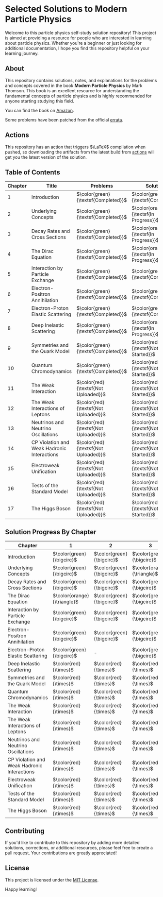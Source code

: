 # Selected Solutions to Modern Particle Physics 

Welcome to this particle physics self-study solution repository! 
This project is aimed at providing a resource for people who are interested in learning about particle physics. 
Whether you're a beginner or just looking for additional documentation, I hope you find this repository helpful on your learning journey.


## About

This repository contains solutions, notes, and explanations for the problems and concepts covered in the book **Modern Particle Physics** by Mark Thomson. 
This book is an excellent resource for understanding the fundamental concepts of particle physics and is highly recommended for anyone starting studying this field.

You can find the book on [Amazon](https://a.co/d/bVARRXf).

Some problems have been patched from the official [errata](https://www.hep.phy.cam.ac.uk/~thomson/MPP/ModernParticlePhysics_Errata.pdf).

## Actions

This repository has an action that triggers $\LaTeX$ compilation when pushed, so downloading the artifacts from the latest build from [actions](https://github.com/youngwan-kim/ParticlePhysicsStudy/actions) will get you the latest version of the solution.

## Table of Contents

| Chapter | Title                                            | Problems                               | Solutions                               |
| ------- | -------------------------------------------------|----------------------------------------| ----------------------------------------|
| 1       | Introduction                                     | $\color{green}{\textsf{Completed}}$    | $\color{green}{\textsf{Completed}}$     |
| 2       | Underlying Concepts                              | $\color{green}{\textsf{Completed}}$    | $\color{orange}{\textsf{In Progress}}$  |
| 3       | Decay Rates and Cross Sections                   | $\color{green}{\textsf{Completed}}$    | $\color{orange}{\textsf{In Progress}}$  |
| 4       | The Dirac Equation                               | $\color{green}{\textsf{Completed}}$    | $\color{orange}{\textsf{In Progress}}$  |
| 5       | Interaction by Particle Exchange                 | $\color{green}{\textsf{Completed}}$    | $\color{green}{\textsf{Completed}}$     |
| 6       | Electron-Positron Annihilation                   | $\color{green}{\textsf{Completed}}$    | $\color{green}{\textsf{Completed}}$     |
| 7       | Electron-Proton Elastic Scattering               | $\color{green}{\textsf{Completed}}$    | $\color{green}{\textsf{Completed}}$     |
| 8       | Deep Inelastic Scattering                        | $\color{green}{\textsf{Completed}}$    | $\color{orange}{\textsf{In Progress}}$  |
| 9       | Symmetries and the Quark Model                   | $\color{green}{\textsf{Completed}}$    | $\color{red}{\textsf{Not Started}}$     |
| 10      | Quantum Chromodynamics                           | $\color{green}{\textsf{Completed}}$    | $\color{red}{\textsf{Not Started}}$     |
| 11      | The Weak Interaction                             | $\color{red}{\textsf{Not Uploaded}}$   | $\color{red}{\textsf{Not Started}}$     |
| 12      | The Weak Interactions of Leptons                 | $\color{red}{\textsf{Not Uploaded}}$   | $\color{red}{\textsf{Not Started}}$     |
| 13      | Neutrinos and Neutrino Oscillations              | $\color{red}{\textsf{Not Uploaded}}$   | $\color{red}{\textsf{Not Started}}$     |
| 14      | CP Violation and Weak Hadronic Interactions      | $\color{red}{\textsf{Not Uploaded}}$   | $\color{red}{\textsf{Not Started}}$     |
| 15      | Electroweak Unification                          | $\color{red}{\textsf{Not Uploaded}}$   | $\color{red}{\textsf{Not Started}}$     |
| 16      | Tests of the Standard Model                      | $\color{red}{\textsf{Not Uploaded}}$   | $\color{red}{\textsf{Not Started}}$     |
| 17      | The Higgs Boson                                  | $\color{red}{\textsf{Not Uploaded}}$   | $\color{red}{\textsf{Not Started}}$     |

## Solution Progress By Chapter

|Chapter                                      | 1 | 2 | 3 | 4 | 5 | 6 | 7 | 8 | 9 | 10 | 11 | 12 |13  | 14 | 15  | 16 | 17  |   
|---------------------------------------------|---|---|---|---|---|---|---|---|---|----|----|----|----|----|-----|----|-----|  
|Introduction                                 | $\color{green}{\bigcirc}$   | $\color{green}{\bigcirc}$  | $\color{green}{\bigcirc}$  | $\color{green}{\bigcirc}$  | $\color{green}{\bigcirc}$  | $\color{orange}{\triangle}$ |  $\color{green}{\bigcirc?}$  |  $\color{green}{\bigcirc?}$  | $\color{green}{\bigcirc?}$  | $\color{green}{\bigcirc}$  | $\color{green}{\bigcirc ?}$ | -  | -  | -  | -   | -  | -   |  
|Underlying Concepts                          | $\color{green}{\bigcirc}$   | $\color{green}{\bigcirc}$  | $\color{orange}{\triangle}$ | $\color{green}{\bigcirc}$ | $\color{orange}{\triangle}$ | $\color{green}{\bigcirc}$ | $\color{green}{\bigcirc}$ | $\color{red}{\times}$ | $\color{green}{\bigcirc}$ | $\color{red}{\times}$ | $\color{red}{\times}$ | $\color{green}{\bigcirc}$   | $\color{green}{\bigcirc}$   | $\color{red}{\times}$   | $\color{red}{\times}$    | $\color{red}{\times}$   | $\color{red}{\times}$    |  
|Decay Rates and Cross Sections               | $\color{green}{\bigcirc}$   | $\color{green}{\bigcirc}$  | $\color{green}{\bigcirc}$  | $\color{green}{\bigcirc?}$ | $\color{green}{\bigcirc}$  | $\color{green}{\bigcirc?}$ | $\color{orange}{\triangle}$ | $\color{red}{\times}$ | $\color{red}{\times}$ | $\color{red}{\times}$ |  - | -  | -  | -  | -   | -  |  -  |  
|The Dirac Equation                           | $\color{orange}{\triangle}$ | $\color{green}{\bigcirc}$  | $\color{green}{\bigcirc}$  | $\color{red}{\times}$  | $\color{red}{\times}$  | $\color{green}{\bigcirc}$ | $\color{green}{\bigcirc}$ | $\color{green}{\bigcirc}$ | $\color{green}{\bigcirc}$ | $\color{green}{\bigcirc}$ | $\color{orange}{\triangle}$ | $\color{green}{\bigcirc}$ | $\color{green}{\bigcirc}$ | $\color{green}{\bigcirc}$ | $\color{green}{\bigcirc}$ | -  |  -  |  
|Interaction by Particle Exchange             | $\color{green}{\bigcirc}$   | $\color{green}{\bigcirc}$  | $\color{green}{\bigcirc}$ | - | - | - | - | - | - | -  | -  | -  | -  | -  |  -  | -  |  -  |  
|Electron-Positron Annihilation               | $\color{green}{\bigcirc}$   | $\color{green}{\bigcirc}$  | $\color{green}{\bigcirc}$ | $\color{green}{\bigcirc}$ | $\color{green}{\bigcirc}$ | $\color{green}{\bigcirc}$ | $\color{green}{\bigcirc}$ | $\color{green}{\bigcirc}$ | $\color{green}{\bigcirc}$ | $\color{green}{\bigcirc}$ | $\color{green}{\bigcirc}$ | $\color{green}{\bigcirc}$  | -  | -  |  -  | -  |  -  |  
|Electron-Proton Elastic Scattering           | $\color{green}{\bigcirc}$   | -                          | $\color{green}{\bigcirc}$  | $\color{green}{\bigcirc}$ | $\color{green}{\bigcirc}$ | $\color{green}{\bigcirc}$    | $\color{green}{\bigcirc}$ | $\color{green}{\bigcirc}$ | - |  - | -  | -  | -  | -  |  -  |  - |  -  |  
|Deep Inelastic Scattering                    | $\color{red}{\times}$       | $\color{red}{\times}$      | $\color{red}{\times}$  | $\color{red}{\times}$  | $\color{red}{\times}$  | $\color{red}{\times}$  | $\color{red}{\times}$  | $\color{red}{\times}$  | - |  - | -  | -  | -  | -  |  -  |  - |  -  |  
|Symmetries and the Quark Model               | $\color{red}{\times}$       | $\color{red}{\times}$      | $\color{red}{\times}$  | $\color{red}{\times}$  | $\color{red}{\times}$  | $\color{red}{\times}$  | $\color{red}{\times}$  | $\color{red}{\times}$  | $\color{red}{\times}$  | $\color{red}{\times}$   | -                       | -  | -  | -  |  -  |  - |  -  |  
|Quantum Chromodynamics                       | $\color{red}{\times}$       | $\color{red}{\times}$      | $\color{red}{\times}$  | $\color{red}{\times}$  | $\color{red}{\times}$  | $\color{red}{\times}$  | $\color{red}{\times}$  | $\color{red}{\times}$  | $\color{red}{\times}$  |  -                      | -                       | -  | -  | -  |  -  |  - |  -  |  
|The Weak Interaction                         | $\color{red}{\times}$       | $\color{red}{\times}$      | $\color{red}{\times}$  | $\color{red}{\times}$  | $\color{red}{\times}$  | $\color{red}{\times}$  | $\color{red}{\times}$  | $\color{red}{\times}$ | $\color{red}{\times}$  | $\color{red}{\times}$    | -                       | -  | -  | -  |  -  |  - |  -  |  
|The Weak Interactions of Leptons             | $\color{red}{\times}$       | $\color{red}{\times}$      | $\color{red}{\times}$  | $\color{red}{\times}$  | $\color{red}{\times}$  | $\color{red}{\times}$  | $\color{red}{\times}$  | - | -  |  -                      | -                       | -  | -  | -  |  -  |  - |  -  |  
|Neutrinos and Neutrino Oscillations          | $\color{red}{\times}$       | $\color{red}{\times}$      | $\color{red}{\times}$  | $\color{red}{\times}$  | $\color{red}{\times}$  | $\color{red}{\times}$  | $\color{red}{\times}$  | $\color{red}{\times}$  | $\color{red}{\times}$  |  -                      | -                       | -  | -  | -  |  -  |  - |  -  |  
|CP Violation and Weak Hadronic Interactions  | $\color{red}{\times}$       | $\color{red}{\times}$      | $\color{red}{\times}$  | $\color{red}{\times}$  | $\color{red}{\times}$  | $\color{red}{\times}$  | $\color{red}{\times}$  | $\color{red}{\times}$  | $\color{red}{\times}$  | $\color{red}{\times}$   | $\color{red}{\times}$   | $\color{red}{\times}$   | $\color{red}{\times}$   | $\color{red}{\times}$   |  -  |  - | - |  
|Electroweak Unification                      | $\color{red}{\times}$       | $\color{red}{\times}$      | $\color{red}{\times}$  | $\color{red}{\times}$  | $\color{red}{\times}$  | - | -  | -  | - | -  | - | -  | - | -   | -   |  - |  - |  
|Tests of the Standard Model                  | $\color{red}{\times}$       | $\color{red}{\times}$      | $\color{red}{\times}$  | $\color{red}{\times}$  | $\color{red}{\times}$  | $\color{red}{\times}$  | $\color{red}{\times}$  | $\color{red}{\times}$  | $\color{red}{\times}$  | $\color{red}{\times}$   | $\color{red}{\times}$   | -  | - | -   | -   |  - |  - |  
|The Higgs Boson                              | $\color{red}{\times}$       | $\color{red}{\times}$      | $\color{red}{\times}$  | $\color{red}{\times}$  | $\color{red}{\times}$  | $\color{red}{\times}$  | $\color{red}{\times}$  | $\color{red}{\times}$  | $\color{red}{\times}$  | $\color{red}{\times}$   | $\color{red}{\times}$   | $\color{red}{\times}$   | $\color{red}{\times}$   | -   | -   |  - |  - |  


## Contributing

If you'd like to contribute to this repository by adding more detailed solutions, corrections, or additional resources, please feel free to create a pull request. Your contributions are greatly appreciated!

## License

This project is licensed under the [MIT License](LICENSE).

Happy learning!